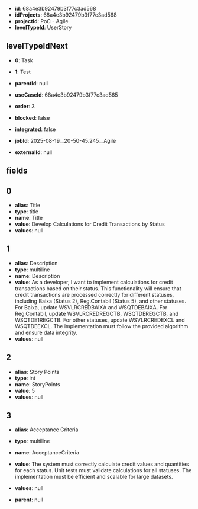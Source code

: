 - **id**: 68a4e3b92479b3f77c3ad568
- **idProjects**: 68a4e3b92479b3f77c3ad568
- **projectId**: PoC - Agile
- **levelTypeId**: UserStory
## levelTypeIdNext
- **0**: Task
- **1**: Test

- **parentId**: null
- **useCaseId**: 68a4e3b92479b3f77c3ad565
- **order**: 3
- **blocked**: false
- **integrated**: false
- **jobId**: 2025-08-19__20-50-45.245__Agile
- **externalId**: null
## fields
## 0
- **alias**: Title
- **type**: title
- **name**: Title
- **value**: Develop Calculations for Credit Transactions by Status
- **values**: null

## 1
- **alias**: Description
- **type**: multiline
- **name**: Description
- **value**: As a developer, I want to implement calculations for credit transactions based on their status. This functionality will ensure that credit transactions are processed correctly for different statuses, including Baixa (Status 2), Reg.Contabil (Status 5), and other statuses. For Baixa, update WSVLRCREDBAIXA and WSQTDEBAIXA. For Reg.Contabil, update WSVLRCREDREGCTB, WSQTDEREGCTB, and WSQTDE1REGCTB. For other statuses, update WSVLRCREDEXCL and WSQTDEEXCL. The implementation must follow the provided algorithm and ensure data integrity.
- **values**: null

## 2
- **alias**: Story Points
- **type**: int
- **name**: StoryPoints
- **value**: 5
- **values**: null

## 3
- **alias**: Acceptance Criteria
- **type**: multiline
- **name**: AcceptanceCriteria
- **value**: The system must correctly calculate credit values and quantities for each status. Unit tests must validate calculations for all statuses. The implementation must be efficient and scalable for large datasets.
- **values**: null


- **parent**: null
